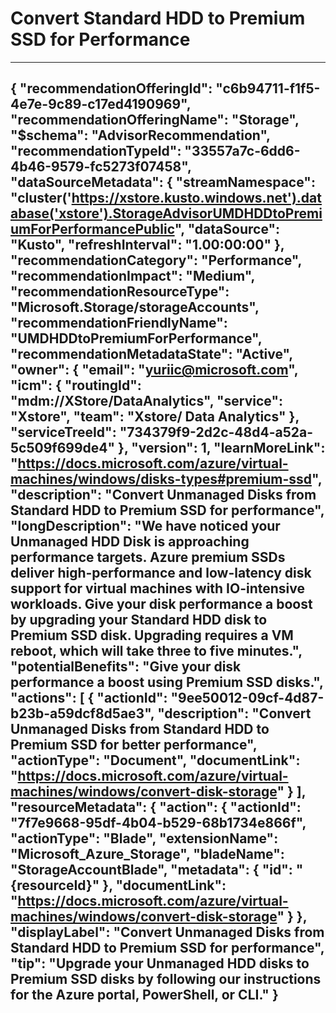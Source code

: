 <properties
    pageTitle="Convert Unmanaged Disks from Standard HDD to Premium SSD"
    description="Convert Unmanaged Disks from Standard HDD to Premium SSD for Preformance"
    authors="yuriic"
    ms.author="xdataanalytics"
    articleId="33557a7c-6dd6-4b46-9579-fc5273f07458_Public"
    selfHelpType="advisorRecommendationMetadata"
    cloudEnvironments="Public"
	ownershipId="StorageMediaEdge_XStore"
/>
# Convert Standard HDD to Premium SSD for Performance
---
{
  "recommendationOfferingId": "c6b94711-f1f5-4e7e-9c89-c17ed4190969",
  "recommendationOfferingName": "Storage",
  "$schema": "AdvisorRecommendation",
  "recommendationTypeId": "33557a7c-6dd6-4b46-9579-fc5273f07458",
  "dataSourceMetadata": {
    "streamNamespace": "cluster('https://xstore.kusto.windows.net').database('xstore').StorageAdvisorUMDHDDtoPremiumForPerformancePublic",
    "dataSource": "Kusto",
    "refreshInterval": "1.00:00:00"
  },
  "recommendationCategory": "Performance",
  "recommendationImpact": "Medium",
  "recommendationResourceType": "Microsoft.Storage/storageAccounts",
  "recommendationFriendlyName": "UMDHDDtoPremiumForPerformance",
  "recommendationMetadataState": "Active",
  "owner": {
    "email": "yuriic@microsoft.com",
    "icm": {
      "routingId": "mdm://XStore/DataAnalytics",
      "service": "Xstore",
      "team": "Xstore/ Data Analytics"
    },
    "serviceTreeId": "734379f9-2d2c-48d4-a52a-5c509f699de4"
  },
  "version": 1,
  "learnMoreLink": "https://docs.microsoft.com/azure/virtual-machines/windows/disks-types#premium-ssd",
  "description": "Convert Unmanaged Disks from Standard HDD to Premium SSD for performance",
  "longDescription": "We have noticed your Unmanaged HDD Disk is approaching performance targets. Azure premium SSDs deliver high-performance and low-latency disk support for virtual machines with IO-intensive workloads. Give your disk performance a boost by upgrading your Standard HDD disk to Premium SSD disk. Upgrading requires a VM reboot, which will take three to five minutes.",
  "potentialBenefits": "Give your disk performance a boost using Premium SSD disks.",
  "actions": [
   {
      "actionId": "9ee50012-09cf-4d87-b23b-a59dcf8d5ae3",
      "description": "Convert Unmanaged Disks from Standard HDD to Premium SSD for better performance",
      "actionType": "Document",
      "documentLink": "https://docs.microsoft.com/azure/virtual-machines/windows/convert-disk-storage"
    }
  ],
  "resourceMetadata": {
    "action": {
      "actionId": "7f7e9668-95df-4b04-b529-68b1734e866f",
      "actionType": "Blade",
      "extensionName": "Microsoft_Azure_Storage",
      "bladeName": "StorageAccountBlade",
      "metadata": {
        "id": "{resourceId}"
      },
      "documentLink": "https://docs.microsoft.com/azure/virtual-machines/windows/convert-disk-storage"
    }
  },
  "displayLabel": "Convert Unmanaged Disks from Standard HDD to Premium SSD for performance",
  "tip": "Upgrade your Unmanaged HDD disks to Premium SSD disks by following our instructions for the Azure portal, PowerShell, or CLI."
}
---
